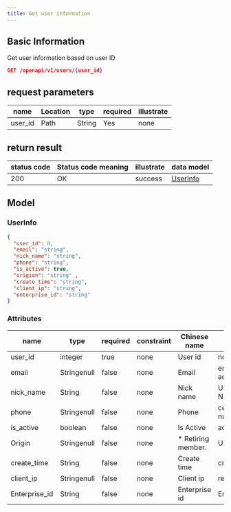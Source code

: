```yaml
---
title: Get user information
---
```


## Basic Information

Get user information based on user ID

```json title="请求路径"
GET /openapi/v1/users/{user_id}
```

## request parameters

| name                         | Location | type   | required | illustrate |
| ---------------------------- | -------- | ------ | -------- | ---------- |
| user_id | Path     | String | Yes      | none       |

## return result

| status code | Status code meaning | illustrate | data model            |
| ----------- | ------------------- | ---------- | --------------------- |
| 200         | OK                  | success    | [UserInfo](#UserInfo) |

## Model

### UserInfo

```json
{
  "user_id": 0,
  "email": "string",
  "nick_name": "string",
  "phone": "string",
  "is_active": true,
  "origion": "string" ,
  "create_time": "string",
  "client_ip": "string",
  "enterprise_id": "string"
}

```

### Attributes

| name                               | type        | required | constraint | Chinese name                        | illustrate                         |
| ---------------------------------- | ----------- | -------- | ---------- | ----------------------------------- | ---------------------------------- |
| user_id       | integer     | true     | none       | User id                             | none                               |
| email                              | Stringenull | false    | none       | Email                               | email address                      |
| nick_name     | String      | false    | none       | Nick name                           | User's Nickname                    |
| phone                              | Stringenull | false    | none       | Phone                               | cellphone number                   |
| is_active     | boolean     | false    | none       | Is Active                           | active state                       |
| Origin                             | Stringenull | false    | none       | \* Retiring member. | User source                        |
| create_time   | String      | false    | none       | Create time                         | creation time                      |
| client_ip     | Stringenull | false    | none       | Client ip                           | register ip                        |
| Enterprise_id | String      | false    | none       | Enterprise id                       | Enterprise_id |
